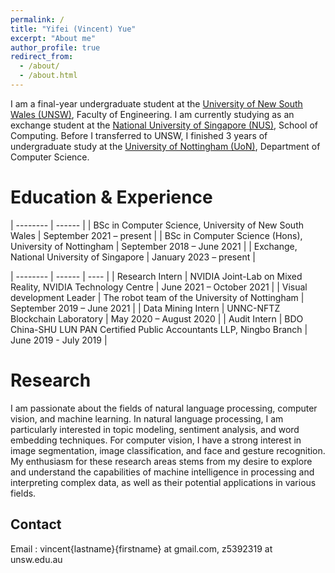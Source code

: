 ```yaml
---
permalink: /
title: "Yifei (Vincent) Yue"
excerpt: "About me"
author_profile: true
redirect_from:
  - /about/
  - /about.html
---
```


I am a final-year undergraduate student at the [University of New South Wales (UNSW)](https://www.unsw.edu.au/), Faculty of Engineering. I am currently studying as an exchange student at the [National University of Singapore (NUS)](https://www.nus.edu.sg/), School of Computing. Before I transferred to UNSW, I finished 3 years of undergraduate study at the [University of Nottingham (UoN)](https://www.nottingham.ac.uk/), Department of Computer Science.

Education & Experience
======

| --------         | ------ |
| BSc in Computer Science, University of New South Wales    | September 2021 – present   |
| BSc in Computer Science (Hons), University of Nottingham    | September 2018 – June 2021   |
| Exchange, National University of Singapore      | January 2023 – present   |

| --------         | ------ | ---- |
| Research Intern  | NVIDIA Joint-Lab on Mixed Reality, NVIDIA Technology Centre | June 2021 – October 2021   |
| Visual development Leader | The robot team of the University of Nottingham    | September 2019 – June 2021   |
| Data Mining Intern | UNNC-NFTZ Blockchain Laboratory      | May 2020 – August 2020   |
| Audit Intern | BDO China-SHU LUN PAN Certified Public Accountants LLP, Ningbo Branch    | June 2019 - July 2019   |

<!-- * September 2021 – present, BSc in Computer Science, University of New South Wales
* September 2018 – June 2021, BSc in Computer Science (Hons), University of Nottingham
* January 2023 – present, Exchange, National University of Singapore

* June 2021 – October 2021, Research Intern, NVIDIA Joint-Lab on Mixed Reality, NVIDIA Technology Centre
* September 2019 – June 2021, Visual development Leader, The robot team of the University of Nottingham
* May 2020 – August 2020, Data Mining Intern, UNNC-NFTZ Blockchain Laboratory
* June 2019 - July 2019, Audit Intern, BDO China-SHU LUN PAN Certified Public Accountants LLP, Ningbo Branch -->

Research
======

I am passionate about the fields of natural language processing, computer vision, and machine learning. In natural language processing, I am particularly interested in topic modeling, sentiment analysis, and word embedding techniques. For computer vision, I have a strong interest in image segmentation, image classification, and face and gesture recognition. My enthusiasm for these research areas stems from my desire to explore and understand the capabilities of machine intelligence in processing and interpreting complex data, as well as their potential applications in various fields.

Contact
------

Email : vincent{lastname}{firstname} at gmail.com, z5392319 at unsw.edu.au
